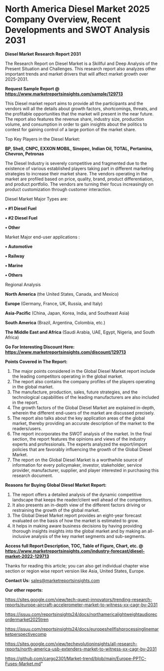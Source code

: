 # North America Diesel Market 2025 Company Overview, Recent Developments and SWOT Analysis 2031

<strong>Diesel Market Research Report 2031</strong>

The Research Report on Diesel Market is a Skillful and Deep Analysis of the Present Situation and Challenges. This research report also analyzes other important trends and market drivers that will affect market growth over 2025-2031.

<strong>Request Sample Report @ <a href=https://www.marketreportsinsights.com/sample/129713>https://www.marketreportsinsights.com/sample/129713</a></strong>

This Diesel market report aims to provide all the participants and the vendors will all the details about growth factors, shortcomings, threats, and the profitable opportunities that the market will present in the near future. The report also features the revenue share, industry size, production volume, and consumption in order to gain insights about the politics to contest for gaining control of a large portion of the market share.

Top Key Players in the Diesel Market:

<strong>BP, Shell, CNPC, EXXON MOBIL, Sinopec, Indian Oil, TOTAL, Pertamina, Chevron, Petronas</strong>

The Diesel Industry is severely competitive and fragmented due to the existence of various established players taking part in different marketing strategies to increase their market share. The vendors operating in the market are profiled based on price, quality, brand, product differentiation, and product portfolio. The vendors are turning their focus increasingly on product customization through customer interaction.

Diesel Market Major Types are:

<strong>• #1 Diesel Fuel

• #2 Diesel Fuel

• Other</strong>

Market Major end-user applications :

<strong>• Automotive

• Railway

• Marine

• Others</strong>

Regional Analysis

</u><strong><b>North America</b></strong> (the United States, Canada, and Mexico)

<strong><b>Europe </b></strong>(Germany, France, UK, Russia, and Italy)

<strong><b>Asia-Pacific</b></strong> (China, Japan, Korea, India, and Southeast Asia)

<strong><b>South America</b></strong> (Brazil, Argentina, Colombia, etc.)

<strong><b>The Middle East and Africa</b></strong> (Saudi Arabia, UAE, Egypt, Nigeria, and South Africa)

<strong>Go For Interesting Discount Here: <a href=https://www.marketreportsinsights.com/discount/129713>https://www.marketreportsinsights.com/discount/129713</a></strong>

<strong>Points Covered in The Report:</strong>
<ol>
  <li>The major points considered in the Global Diesel Market report include the leading competitors operating in the global market.</li>
  <li>The report also contains the company profiles of the players operating in the global market.</li>
  <li>The manufacture, production, sales, future strategies, and the technological capabilities of the leading manufacturers are also included in the report.</li>
  <li>The growth factors of the Global Diesel Market are explained in-depth, wherein the different end-users of the market are discussed precisely.</li>
  <li>The report also talks about the key application areas of the global market, thereby providing an accurate description of the market to the readers/users.</li>
  <li>The report incorporates the SWOT analysis of the market. In the final section, the report features the opinions and views of the industry experts and professionals. The experts analyzed the export/import policies that are favorably influencing the growth of the Global Diesel Market.</li>
  <li>The report on the Global Diesel Market is a worthwhile source of information for every policymaker, investor, stakeholder, service provider, manufacturer, supplier, and player interested in purchasing this research document.</li>
</ol>
<strong>Reasons for Buying Global Diesel Market Report:</strong>

<ol>
  <li>The report offers a detailed analysis of the dynamic competitive landscape that keeps the reader/client well ahead of the competitors.</li>
  <li>It also presents an in-depth view of the different factors driving or restraining the growth of the global market.</li>
  <li>The Global Diesel Market report provides an eight-year forecast evaluated on the basis of how the market is estimated to grow.</li>
  <li>It helps in making aware business decisions by having providing thorough insights insights into the global market and by making an all-inclusive analysis of the key market segments and sub-segments.</li>
</ol>
<strong>Access full Report Description, TOC, Table of Figure, Chart, etc. @ <a href=https://www.marketreportsinsights.com/industry-forecast/diesel-market-2022-129713>https://www.marketreportsinsights.com/industry-forecast/diesel-market-2022-129713</a></strong>


Thanks for reading this article; you can also get individual chapter wise section or region wise report version like Asia, United States, Europe.

<strong>Contact Us:</strong>
sales@marketreportsinsights.com

<strong>Our other reports:</strong>

<a href=https://sites.google.com/view/tech-quest-innovators/trending-research-reports/europe-aircraft-accelerometer-market-to-witness-xx-cagr-by-2031>https://sites.google.com/view/tech-quest-innovators/trending-research-reports/europe-aircraft-accelerometer-market-to-witness-xx-cagr-by-2031</a>

<a href=https://issuu.com/reportsinsights24/docs/northamericalightweightaudiorecordermarket2025tren>https://issuu.com/reportsinsights24/docs/northamericalightweightaudiorecordermarket2025tren</a>

<a href=https://issuu.com/reportsinsights24/docs/europeshellfishprocessinglinemarketperspectivecomp>https://issuu.com/reportsinsights24/docs/europeshellfishprocessinglinemarketperspectivecomp</a>

<a href=https://sites.google.com/view/techevolutioninsights/all-research-reports/north-america-usb-extenders-market-to-witness-xx-cagr-by-2031>https://sites.google.com/view/techevolutioninsights/all-research-reports/north-america-usb-extenders-market-to-witness-xx-cagr-by-2031</a>

<a href=https://github.com/cargo2301/Market-trend/blob/main/Europe-PPTC-Fuses-Market.md>https://github.com/cargo2301/Market-trend/blob/main/Europe-PPTC-Fuses-Market.md</a>"
